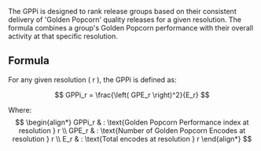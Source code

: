 The GPPi is designed to rank release groups based on their consistent delivery of 'Golden Popcorn' quality releases for a given resolution. The formula combines a group's Golden Popcorn performance with their overall activity at that specific resolution.

## Formula

For any given resolution \( r \), the GPPi is defined as:

$$ 
GPPi_r = \frac{\left( GPE_r \right)^2}{E_r} 
$$

Where:
$$ 
\begin{align*}
GPPi_r & : \text{Golden Popcorn Performance index at resolution } r \\
GPE_r & : \text{Number of Golden Popcorn Encodes at resolution } r \\
E_r & : \text{Total encodes at resolution } r
\end{align*}
$$


